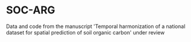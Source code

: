 # SOC-ARG

Data and code from the manuscript 'Temporal harmonization of a national dataset for spatial prediction of soil organic carbon' under review
